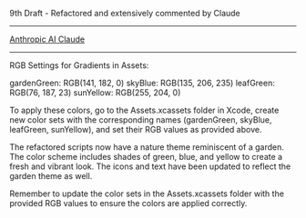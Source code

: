 9th Draft - Refactored and extensively commented by Claude

- - - -

[Anthropic AI Claude](https://www.anthropic.com)

- - - -

RGB Settings for Gradients in Assets:

gardenGreen: RGB(141, 182, 0)
skyBlue: RGB(135, 206, 235)
leafGreen: RGB(76, 187, 23)
sunYellow: RGB(255, 204, 0)

To apply these colors, go to the Assets.xcassets folder in Xcode, create new color sets with the corresponding names (gardenGreen, skyBlue, leafGreen, sunYellow), and set their RGB values as provided above.

The refactored scripts now have a nature theme reminiscent of a garden. The color scheme includes shades of green, blue, and yellow to create a fresh and vibrant look. The icons and text have been updated to reflect the garden theme as well.

Remember to update the color sets in the Assets.xcassets folder with the provided RGB values to ensure the colors are applied correctly.
